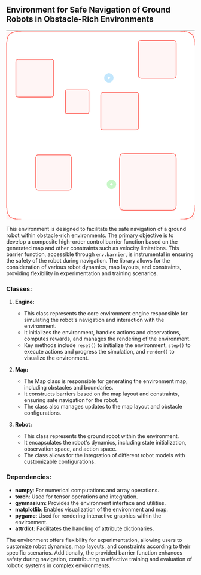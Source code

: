 ## Environment for Safe Navigation of Ground Robots in Obstacle-Rich Environments
![Map Layout](obstacle_rich_env/examples/map_layout.png)

This environment is designed to facilitate the safe navigation of a ground robot within obstacle-rich environments. The primary objective is to develop a composite high-order control barrier function based on the generated map and other constraints such as velocity limitations. This barrier function, accessible through `env.barrier`, is instrumental in ensuring the safety of the robot during navigation. The library allows for the consideration of various robot dynamics, map layouts, and constraints, providing flexibility in experimentation and training scenarios.

### Classes:

1. **Engine:**
   - This class represents the core environment engine responsible for simulating the robot's navigation and interaction with the environment.
   - It initializes the environment, handles actions and observations, computes rewards, and manages the rendering of the environment.
   - Key methods include `reset()` to initialize the environment, `step()` to execute actions and progress the simulation, and `render()` to visualize the environment.
   
2. **Map:**
   - The Map class is responsible for generating the environment map, including obstacles and boundaries.
   - It constructs barriers based on the map layout and constraints, ensuring safe navigation for the robot.
   - The class also manages updates to the map layout and obstacle configurations.

3. **Robot:**
   - This class represents the ground robot within the environment.
   - It encapsulates the robot's dynamics, including state initialization, observation space, and action space.
   - The class allows for the integration of different robot models with customizable configurations.

### Dependencies:
- **numpy**: For numerical computations and array operations.
- **torch**: Used for tensor operations and integration.
- **gymnasium**: Provides the environment interface and utilities.
- **matplotlib**: Enables visualization of the environment and map.
- **pygame**: Used for rendering interactive graphics within the environment.
- **attrdict**: Facilitates the handling of attribute dictionaries.

The environment offers flexibility for experimentation, allowing users to customize robot dynamics, map layouts, and constraints according to their specific scenarios. Additionally, the provided barrier function enhances safety during navigation, contributing to effective training and evaluation of robotic systems in complex environments.
